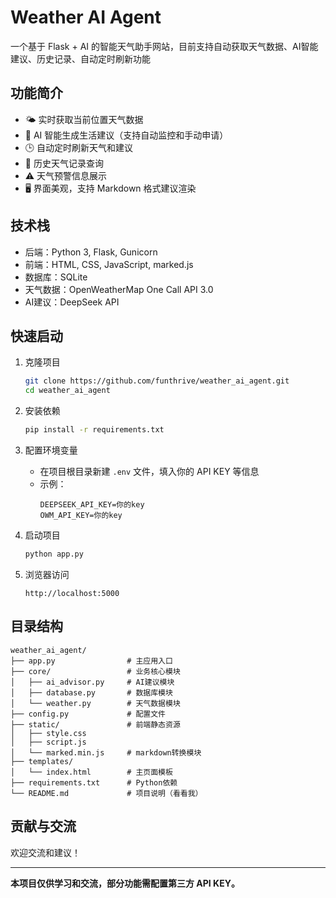 # Weather AI Agent

一个基于 Flask + AI 的智能天气助手网站，目前支持自动获取天气数据、AI智能建议、历史记录、自动定时刷新功能

## 功能简介

- 🌤️ 实时获取当前位置天气数据
- 🤖 AI 智能生成生活建议（支持自动监控和手动申请）
- 🕒 自动定时刷新天气和建议
- 📜 历史天气记录查询
- ⚠️ 天气预警信息展示
- 🖥️ 界面美观，支持 Markdown 格式建议渲染

## 技术栈

- 后端：Python 3, Flask, Gunicorn
- 前端：HTML, CSS, JavaScript, marked.js
- 数据库：SQLite
- 天气数据：OpenWeatherMap One Call API 3.0
- AI建议：DeepSeek API

## 快速启动

1. 克隆项目

   ```bash
   git clone https://github.com/funthrive/weather_ai_agent.git
   cd weather_ai_agent
   ```

2. 安装依赖

   ```bash
   pip install -r requirements.txt
   ```

3. 配置环境变量

   - 在项目根目录新建 `.env` 文件，填入你的 API KEY 等信息
   - 示例：
     ```
     DEEPSEEK_API_KEY=你的key
     OWM_API_KEY=你的key
     ```

4. 启动项目

   ```bash
   python app.py
   ```

5. 浏览器访问

   ```
   http://localhost:5000
   ```

## 目录结构

```
weather_ai_agent/
├── app.py                # 主应用入口
├── core/                 # 业务核心模块
│   ├── ai_advisor.py     # AI建议模块
│   ├── database.py       # 数据库模块
│   └── weather.py        # 天气数据模块
├── config.py             # 配置文件
├── static/               # 前端静态资源
│   ├── style.css
│   ├── script.js
│   └── marked.min.js     # markdown转换模块
├── templates/
│   └── index.html        # 主页面模板
├── requirements.txt      # Python依赖
└── README.md             # 项目说明（看看我）
```

## 贡献与交流

欢迎交流和建议！

---

**本项目仅供学习和交流，部分功能需配置第三方 API KEY。**
